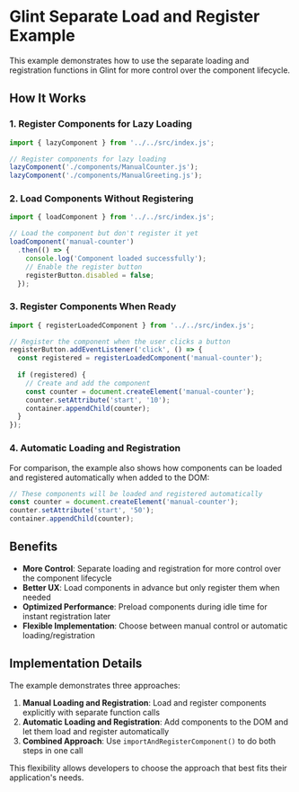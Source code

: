 # Glint Separate Load and Register Example

This example demonstrates how to use the separate loading and registration functions in Glint for more control over the component lifecycle.

## How It Works

### 1. Register Components for Lazy Loading

```js
import { lazyComponent } from '../../src/index.js';

// Register components for lazy loading
lazyComponent('./components/ManualCounter.js');
lazyComponent('./components/ManualGreeting.js');
```

### 2. Load Components Without Registering

```js
import { loadComponent } from '../../src/index.js';

// Load the component but don't register it yet
loadComponent('manual-counter')
  .then(() => {
    console.log('Component loaded successfully');
    // Enable the register button
    registerButton.disabled = false;
  });
```

### 3. Register Components When Ready

```js
import { registerLoadedComponent } from '../../src/index.js';

// Register the component when the user clicks a button
registerButton.addEventListener('click', () => {
  const registered = registerLoadedComponent('manual-counter');
  
  if (registered) {
    // Create and add the component
    const counter = document.createElement('manual-counter');
    counter.setAttribute('start', '10');
    container.appendChild(counter);
  }
});
```

### 4. Automatic Loading and Registration

For comparison, the example also shows how components can be loaded and registered automatically when added to the DOM:

```js
// These components will be loaded and registered automatically
const counter = document.createElement('manual-counter');
counter.setAttribute('start', '50');
container.appendChild(counter);
```

## Benefits

- **More Control**: Separate loading and registration for more control over the component lifecycle
- **Better UX**: Load components in advance but only register them when needed
- **Optimized Performance**: Preload components during idle time for instant registration later
- **Flexible Implementation**: Choose between manual control or automatic loading/registration

## Implementation Details

The example demonstrates three approaches:

1. **Manual Loading and Registration**: Load and register components explicitly with separate function calls
2. **Automatic Loading and Registration**: Add components to the DOM and let them load and register automatically
3. **Combined Approach**: Use `importAndRegisterComponent()` to do both steps in one call

This flexibility allows developers to choose the approach that best fits their application's needs.
